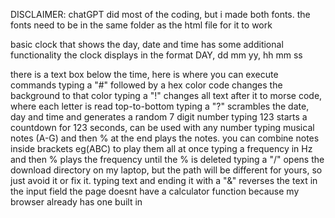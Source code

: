 DISCLAIMER: chatGPT did most of the coding, but i made both fonts. 
the fonts need to be in the same folder as the html file for it to work

basic clock that shows the day, date and time
has some additional functionality
the clock displays in the format DAY, dd mm yy, hh mm ss

there is a text box below the time, here is where you can execute commands
typing a "#" followed by a hex color code changes the background to that color
typing a "!" changes all text after it to morse code, where each letter is read top-to-bottom
typing a "?" scrambles the date, day and time and generates a random 7 digit number
typing $123$ starts a countdown for 123 seconds, can be used with any number
typing musical notes (A-G) and then % at the end plays the notes. you can combine notes inside brackets eg(ABC) to play them all at once
typing a frequency in Hz and then % plays the frequency until the % is deleted
typing a "/" opens the download directory on my laptop, but the path will be different for yours, so just avoid it or fix it.
typing text and ending it with a "&" reverses the text in the input field
the page doesnt have a calculator function because my browser already has one built in
